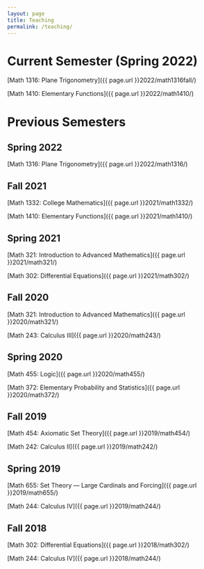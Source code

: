 ```yaml
---
layout: page
title: Teaching
permalink: /teaching/
---
```


Current Semester (Spring 2022)
================

[Math 1316: Plane Trigonometry]({{ page.url }}2022/math1316fall/)

[Math 1410: Elementary Functions]({{ page.url }}2022/math1410/)

Previous Semesters 
==================

Spring 2022
-----------

[Math 1316: Plane Trigonometry]({{ page.url }}2022/math1316/)


Fall 2021
---------

[Math 1332: College Mathematics]({{ page.url }}2021/math1332/)

[Math 1410: Elementary Functions]({{ page.url }}2021/math1410/)


Spring 2021
-----------

[Math 321: Introduction to Advanced Mathematics]({{ page.url }}2021/math321/)

[Math 302: Differential Equations]({{ page.url }}2021/math302/)


Fall 2020
---------

[Math 321: Introduction to Advanced Mathematics]({{ page.url }}2020/math321/)

[Math 243: Calculus III]({{ page.url }}2020/math243/)


Spring 2020
-----------

[Math 455: Logic]({{ page.url }}2020/math455/)

[Math 372: Elementary Probability and Statistics]({{ page.url }}2020/math372/)


Fall 2019
---------

[Math 454: Axiomatic Set Theory]({{ page.url }}2019/math454/)

[Math 242: Calculus II]({{ page.url }}2019/math242/)


Spring 2019
-----------

[Math 655: Set Theory — Large Cardinals and Forcing]({{ page.url }}2019/math655/)

[Math 244: Calculus IV]({{ page.url }}2019/math244/)

Fall 2018
---------

[Math 302: Differential Equations]({{ page.url }}2018/math302/)

[Math 244: Calculus IV]({{ page.url }}2018/math244/)

